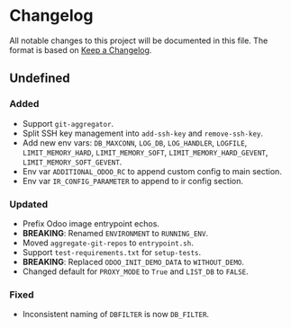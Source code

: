 # Changelog

All notable changes to this project will be documented in this file. The format is based on [Keep a Changelog](https://keepachangelog.com/en/1.1.0/).

## Undefined

### Added

* Support `git-aggregator`.
* Split SSH key management into `add-ssh-key` and `remove-ssh-key`.
* Add new env vars: `DB_MAXCONN`, `LOG_DB`, `LOG_HANDLER`, `LOGFILE`, `LIMIT_MEMORY_HARD`, `LIMIT_MEMORY_SOFT`, `LIMIT_MEMORY_HARD_GEVENT`, `LIMIT_MEMORY_SOFT_GEVENT`.
* Env var `ADDITIONAL_ODOO_RC` to append custom config to main section.
* Env var `IR_CONFIG_PARAMETER` to append to ir config section.

### Updated

* Prefix Odoo image entrypoint echos.
* **BREAKING**: Renamed `ENVIRONMENT` to `RUNNING_ENV`.
* Moved `aggregate-git-repos` to `entrypoint.sh`.
* Support `test-requirements.txt` for `setup-tests`.
* **BREAKING**: Replaced `ODOO_INIT_DEMO_DATA` to `WITHOUT_DEMO`.
* Changed default for `PROXY_MODE` to `True` and `LIST_DB` to `FALSE`.

### Fixed

* Inconsistent naming of `DBFILTER` is now `DB_FILTER`.
